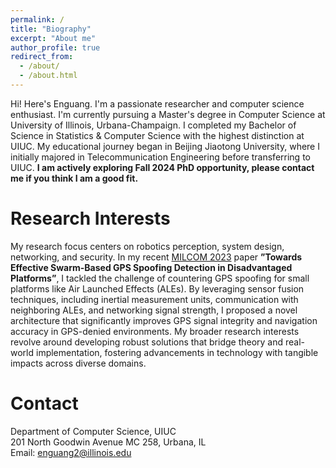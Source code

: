 ```yaml
---
permalink: /
title: "Biography"
excerpt: "About me"
author_profile: true
redirect_from: 
  - /about/
  - /about.html
---
```


Hi! Here's Enguang. I'm a passionate researcher and computer science enthusiast. I'm currently pursuing a Master's degree in Computer Science at University of Illinois, Urbana-Champaign. I completed my Bachelor of Science in Statistics & Computer Science with the highest distinction at UIUC. My educational journey began in Beijing Jiaotong University, where I initially majored in Telecommunication Engineering before transferring to UIUC. **I am actively exploring Fall 2024 PhD opportunity, please contact me if you think I am a good fit.**

<!--- My skills span various programming languages including C/C++, Python, Java, Julia, Matlab, R, and Rust. I'm adept in tools like Pandas, NumPy, Sympy, as well as deep learning frameworks like PyTorch, TensorFlow, and Keras. 

My experiences are diverse. From being a Software Engineer Intern at Huawei Inc., where I developed probabilistic programming libraries and tensor-based statistics libraries, to contributing as a Research Assistant at the University of Illinois where I worked on probabilistic programs and their robustness evaluation.

I've also engaged in exciting projects such as designing a ROS-based swarm drones simulation package and enhancing GPS spoofing detection in disadvantaged platforms.

In addition to my technical pursuits, I'm dedicated to teaching. As a Graduate Teaching Assistant, I've mentored students in mastering system programming, advanced I/O handling, memory optimization, and more.

I'm driven by a curiosity to bridge theory and real-world implementation. My research statement revolves around robotics perception, system design, networking, and security. My recent work on swarm-based GPS spoofing detection demonstrates my commitment to advancing technology for practical impact across domains.

Looking forward to new challenges and opportunities as I continue on this exciting journey!
-->



Research Interests
======
My research focus centers on robotics perception, system design, networking, and security. In my recent [MILCOM 2023](https://milcom2023.milcom.org/) paper **”Towards Effective Swarm-Based GPS Spoofing Detection in Disadvantaged Platforms”**, I tackled the challenge of countering GPS spoofing for small platforms like Air Launched Effects
(ALEs). By leveraging sensor fusion techniques, including inertial measurement units, communication with
neighboring ALEs, and networking signal strength, I proposed a novel architecture that significantly improves
GPS signal integrity and navigation accuracy in GPS-denied environments. My broader research interests revolve around developing robust solutions that bridge theory and real-world implementation, fostering advancements in technology with tangible impacts across diverse domains.


Contact
======
Department of Computer Science, UIUC<br>
201 North Goodwin Avenue MC 258, Urbana, IL<br>
Email: enguang2@illinois.edu
